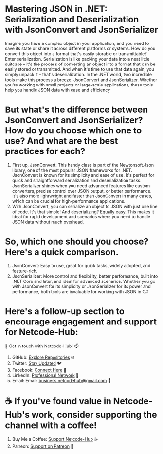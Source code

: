 # Mastering JSON in .NET: Serialization and Deserialization with JsonConvert and JsonSerializer
Imagine you have a complex object in your application, and you need to save its state or share it across different platforms or systems. How do you convert this object into a format that's easily storable or transmittable? Enter serialization.
Serialization is like packing your data into a neat little suitcase – it's the process of converting an object into a format that can be easily stored or transmitted. And when it's time to use that data again, you simply unpack it – that's deserialization.
In the .NET world, two incredible tools make this process a breeze: JsonConvert and JsonSerializer. Whether you're working with small projects or large-scale applications, these tools help you handle JSON data with ease and efficiency

# But what's the difference between JsonConvert and JsonSerializer? How do you choose which one to use? And what are the best practices for each?
1. First up, JsonConvert. This handy class is part of the Newtonsoft.Json library, one of the most popular JSON frameworks for .NET. JsonConvert is known for its simplicity and ease of use. It's perfect for quick and straightforward serialization and deserialization tasks.
   JsonSerializer shines when you need advanced features like custom converters, precise control over JSON output, or better performance. It's also more lightweight and faster than JsonConvert in many cases, which can be crucial for high-performance applications.
3. With JsonConvert, you can serialize an object to JSON with just one line of code. It's that simple! And deserializing? Equally easy. This makes it ideal for rapid development and scenarios where you need to handle JSON data without much overhead.

# So, which one should you choose? Here's a quick comparison.
1. JsonConvert: Easy to use, great for quick tasks, widely adopted, and feature-rich.
2. JsonSerializer: More control and flexibility, better performance, built into .NET Core and later, and ideal for advanced scenarios.
Whether you go with JsonConvert for its simplicity or JsonSerializer for its power and performance, both tools are invaluable for working with JSON in C#

# Here's a follow-up section to encourage engagement and support for Netcode-Hub:
🌟 Get in touch with Netcode-Hub! 📫
1. GitHub: [Explore Repositories](https://github.com/Netcode-Hub/Netcode-Hub) 🌐
2. Twitter: [Stay Updated](https://twitter.com/NetcodeHub) 🐦
3. Facebook: [Connect Here](https://web.facebook.com/NetcodeHub) 📘
4. LinkedIn: [Professional Network](https://www.linkedin.com/in/netcode-hub-90b188258/) 🔗
5. Email: Email: [business.netcodehub@gmail.com](mailto:business.netcodehub@gmail.com) 📧
   
# ☕️ If you've found value in Netcode-Hub's work, consider supporting the channel with a coffee!
1. Buy Me a Coffee: [Support Netcode-Hub](https://www.buymeacoffee.com/NetcodeHub) ☕️
2. Patreon: [Support on Patreon](https://patreon.com/user?u=113091185&utm_medium=unknown&utm_source=join_link&utm_campaign=creatorshare_creator&utm_content=copyLink) 🌟
